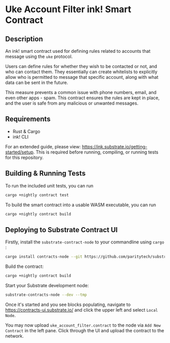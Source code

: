 # Uke Account Filter ink! Smart Contract

## Description

An ink! smart  contract used for defining rules related to accounts that message using the `uke` protocol. 

Users can define rules for whether they wish to be contacted or not, and who can contact them. They essentially can create whitelists to explicitly allow who is permitted to message that specific account, along with what data can be sent in the future.

This measure prevents a common issue with phone numbers, email, and even other apps - spam.  This contract ensures the rules are kept in place, and the user is safe from any malicious or unwanted messages.

## Requirements

- Rust & Cargo
- ink! CLI

For an extended guide, please view: https://ink.substrate.io/getting-started/setup.  This is required before running, compiling, or running tests for this repository.


## Building & Running Tests

To run the included unit tests, you can run

```sh
cargo +nightly contract test
```

To build the smart contract into a usable WASM executable, you can run

```sh
cargo +nightly contract build
```

## Deploying to Substrate Contract UI

Firstly, install the `substrate-contract-node` to your commandline using `cargo` :

```sh
cargo install contracts-node --git https://github.com/paritytech/substrate-contracts-node.git --tag v0.17.0 --force --locked
```

Build the contract:

```sh
cargo +nightly contract build
```

Start your Substrate development node: 
```sh
substrate-contracts-node --dev --tmp
```

Once it's started and you see blocks populating, navigate to https://contracts-ui.substrate.io/ and click the upper left and select `Local Node`.

You may now upload `uke_account_filter.contract` to the node via `Add New Contract` in the left pane.  Click through the UI and upload the contract to the network.


